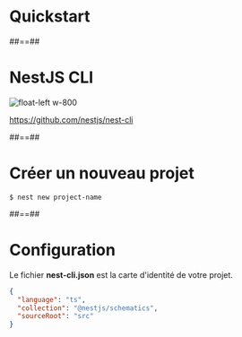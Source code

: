 <!-- .slide: class="transition" -->

# Quickstart

##==##

# NestJS CLI

![float-left w-800](./assets/images/g5a1be44b75_0_11.png)

https://github.com/nestjs/nest-cli

##==##

<!-- .slide: class="with-code" -->

# Créer un nouveau projet

```shell
$ nest new project-name
```

<!-- .element: class="big-code" -->

##==##

<!-- .slide: class="with-code" -->

# Configuration

Le fichier **nest-cli.json** est la carte d'identité de votre projet.

```json
{
  "language": "ts",
  "collection": "@nestjs/schematics",
  "sourceRoot": "src"
}
```
<!-- .slide: class="big-code" -->
